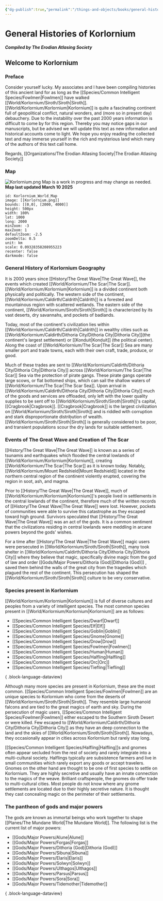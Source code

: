 ```yaml
---
{"dg-publish":true,"permalink":"/things-and-objects/books/general-histories-of-korlornium/","tags":["gardenEntry"],"created":"2025-02-24T18:20:10.393-07:00"}
---
```


# General Histories of Korlornium
##### Compiled by The Erodian Atlasing Society
## Welcome to Korlornium
### Preface
Consider yourself lucky. My associates and I have been compiling histories of this ancient land for as long as the [[Species/Common Intelligent Species/Fowlmen\|Fowlmen]] have walked [[World/Korlornium/Siroth/Siroth\|Siroth]]. [[World/Korlornium/Korlornium\|Korlornium]] is quite a fascinating continent full of geopolitical conflict, natural wonders, and (more so in present day) debauchery. Due to the instability over the past 2000 years information is difficult to come by for this region. Thereby you may notice gaps in our manuscripts, but be advised we will update this text as new information and historical accounts come to light. We hope you enjoy reading the collected text and may immerse yourself in the rich and mysterious land which many of the authors of this text call home.

Regards,
[[Organizations/The Erodian Atlasing Society\|The Erodian Atlasing Society]]


### Map
![Korlornium.png](/img/user/Korlornium.png)
Map is a work in progress and may change as needed.
**Map last updated March 10 2025**


```leaflet  
id: Korlornium_World_Map 
image: [[Korlornium.png]] 
bounds: [[0,0], [2000, 4000]] 
height: 500px
width: 100% 
lat: 1000   
long: 2000 
minZoom: -3 
maxZoom: 1  
defaultZoom: -2.5   
zoomDelta: 0.5  
unit: km 
scale: 0.09328358208955223 
recenter: false  
darkmode: false
```

### General History of Korlornium Geography
It is 2000 years since [[History/The Great Wave\|The Great Wave]], the events which created [[World/Korlornium/The Scar\|The Scar]]. [[World/Korlornium/Korlornium\|Korlornium]] is a divided continent both physically and politically. The western side of the continent, [[World/Korlornium/Caldirth/Caldrith\|Caldrith]] is a forested and mountainous region with scattered wetlands. The eastern side of the continent, [[World/Korlornium/Siroth/Siroth\|Siroth]] is characterized by its vast deserts, dry savannahs, and pockets of badlands.

Today, most of the continent's civilization lies within [[World/Korlornium/Caldirth/Caldrith\|Caldrith]] in wealthy cities such as [[World/Korlornium/Caldirth/Dithoria City/Dithoria City\|Dithoria City]](the continent's largest settlement) or [[Konduit\|Konduit]] (the political center). Along the coast of [[World/Korlornium/The Scar\|The Scar]] Sea are many smaller port and trade towns, each with their own craft, trade, produce, or good. 

Much of these trades are sent to [[World/Korlornium/Caldirth/Dithoria City/Dithoria City\|Dithoria City]] across [[World/Korlornium/The Scar\|The Scar]] Sea via the protection of pirate gangs. These pirate gangs operate large scows, or flat bottomed ships, which can sail the shallow waters of [[World/Korlornium/The Scar\|The Scar Sea]]. Upon arrival in [[World/Korlornium/Caldirth/Dithoria City/Dithoria City\|Dithoria City]] much of the goods and services are offloaded, only left with the lower quality supplies to be sent off to [[World/Korlornium/Siroth/Siroth\|Siroth]]'s capital, [[Cragbrook\|Cragbrook]]. [[Cragbrook\|Cragbrook]] is the largest civilization on [[World/Korlornium/Siroth/Siroth\|Siroth]] and is riddled with corruption and stark disproportionate distribution of wealth. [[World/Korlornium/Siroth/Siroth\|Siroth]] is generally considered to be poor, and transient populations scour the dry lands for suitable settlement. 


### Events of The Great Wave and Creation of The Scar
[[History/The Great Wave\|The Great Wave]] is known as a series of tsunamis and earthquakes which flooded the central lowlands of [[World/Korlornium/Korlornium\|Korlornium]], creating [[World/Korlornium/The Scar\|The Scar]] as it is known today. Notably, [[World/Korlornium/Mount Redshield\|Mount Redshield]] located in the northern central region of the continent violently erupted, covering the region in soot, ash, and magma. 

Prior to [[History/The Great Wave\|The Great Wave]], much of [[World/Korlornium/Korlornium\|Korlornium]]'s people lived in settlements in the central lowlands of the continent, therefore much of the written records of [[History/The Great Wave\|The Great Wave]] were lost. However, pockets of communities were able to survive this catastrophe as they escaped toward high ground. Survivors speculated that [[History/The Great Wave\|The Great Wave]] was an act of the gods. It is a common sentiment that the civilizations residing in central lowlands were meddling in arcane powers beyond the gods' wishes. 

For a time after [[History/The Great Wave\|The Great Wave]] magic users were persecuted in [[World/Korlornium/Siroth/Siroth\|Siroth]], many took shelter in [[World/Korlornium/Caldirth/Dithoria City/Dithoria City\|Dithoria City]] where they believe that magic, specifically divine magic from the god of law and order [[Gods/Major Powers/Dithoria (God)\|Dithoria (God)]] , saved them behind the walls of the great city from the tragedies which plagued the rest of the continent. This persecution has shaped the [[World/Korlornium/Siroth/Siroth\|Siroth]] culture to be very conservative.
 
### Species present in Korlornium
[[World/Korlornium/Korlornium\|Korlornium]] is full of diverse cultures and peoples from a variety of intelligent species.
The most common species present in [[World/Korlornium/Korlornium\|Korlornium]] are as follows:
- [[Species/Common Intelligent Species/Dwarf\|Dwarf]]
- [[Species/Common Intelligent Species/Elf\|Elf]]
- [[Species/Common Intelligent Species/Goblin\|Goblin]]
- [[Species/Common Intelligent Species/Gnome\|Gnome]]
- [[Species/Common Intelligent Species/Drow\|Drow]]
- [[Species/Common Intelligent Species/Fowlmen\|Fowlmen]]
- [[Species/Common Intelligent Species/Human\|Human]]
- [[Species/Common Intelligent Species/Halfling\|Halfling]]
- [[Species/Common Intelligent Species/Orc\|Orc]]
- [[Species/Common Intelligent Species/Tiefling\|Tiefling]]

{ .block-language-dataview}

Although many more species are present in Korlornium, these are the most common. 
[[Species/Common Intelligent Species/Fowlmen\|Fowlmen]] are an unique species to Korlornium who come from the deserts of [[World/Korlornium/Siroth/Siroth\|Siroth]]. They resemble large humanoid falcons and are tied to the great magics of earth and sky. During the persecution of magic users, [[Species/Common Intelligent Species/Fowlmen\|Fowlmen]] either escaped to the Southern Siroth Desert or were killed. Few escaped to [[World/Korlornium/Caldirth/Dithoria City/Dithoria City\|Dithoria City]] as they have an deep connection to the land and the skies of [[World/Korlornium/Siroth/Siroth\|Siroth]]. Nowadays, they occasionally appear in cities across Korlornium but rarely stay long.

[[Species/Common Intelligent Species/Halfling\|Halfling]]s and gnomes often appear secluded from the rest of society and rarely integrate into a multi-cultural society. Halflings typically are subsistence farmers and live in small communities which rarely export any goods or accept travelers. Gnomes on the other hand are thought to be one of first species to settle on Korlornium. They are highly secretive and usually have an innate connection to the magics of the weave. Brilliant craftspeople, the gnomes do offer trade to multi-cultural cities. Most people do not know where any gnome settlements are located due to their highly secretive nature. It is thought they cast concealing magic on the perimeter of their settlements.


### The pantheon of gods and major powers
The gods are known as immortal beings who work together to shape [[Planes/The Mundane World\|The Mundane World]].
The following list is the current list of major powers:

- [[Gods/Major Powers/Alune\|Alune]]
- [[Gods/Major Powers/Forgas\|Forgas]]
- [[Gods/Major Powers/Dithoria (God)\|Dithoria (God)]]
- [[Gods/Major Powers/Sibuna\|Sibuna]]
- [[Gods/Major Powers/Elaris\|Elaris]]
- [[Gods/Major Powers/Solwyn\|Solwyn]]
- [[Gods/Major Powers/Ulthagos\|Ulthagos]]
- [[Gods/Major Powers/Parsus\|Parsus]]
- [[Gods/Major Powers/Sora\|Sora]]
- [[Gods/Major Powers/Tidemother\|Tidemother]]

{ .block-language-dataview}
